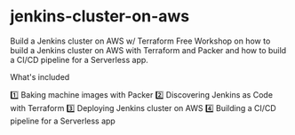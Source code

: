 # jenkins-cluster-on-aws
Build a Jenkins cluster on AWS w/ Terraform
Free Workshop on how to build a Jenkins cluster on AWS with Terraform and Packer and how to build a CI/CD pipeline for a Serverless app.

What's included

1️⃣ Baking machine images with Packer
2️⃣ Discovering Jenkins as Code with Terraform
3️⃣ Deploying Jenkins cluster on AWS
4️⃣ Building a CI/CD pipeline for a Serverless app
